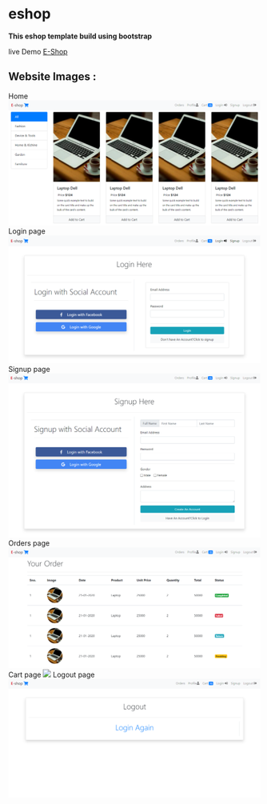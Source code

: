 # eshop
<b>This eshop template build using bootstrap</b>

<p>live Demo <a href="https://ajul-kushwah.github.io/eshop/index.html" >E-Shop</a></p> 
<h2>Website Images :</h2>
Home
<img src="home.png">
Login page
<img src="login.png">
Signup page
<img src="signup.png">
Orders page
<img src="orders.png">
Cart page
<img src="cartpng">
Logout page
<img src="logout.png">
